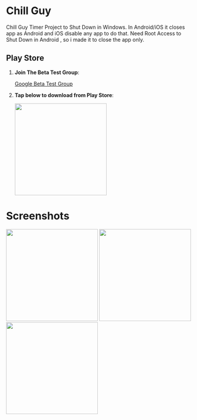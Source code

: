 # Chill Guy

Chill Guy Timer Project to Shut Down in Windows. In Android/iOS it closes app as Android and iOS disable any app to do that. Need Root Access to Shut Down in Android , so i made it to close the app only.


## Play Store


1. **Join The Beta Test Group**:

     <a href="https://groups.google.com/g/beta-testers-sidhant/">Google Beta Test Group</a>

2. **Tap below to download from Play Store**:

    <a href="https://play.google.com/store/apps/details?id=com.sidhant.wallet"><img src="https://github.com/user-attachments/assets/5ff479ee-9c86-47fd-a583-2a4f8f10633e" width="250"></a>




# Screenshots

<img src="https://github.com/user-attachments/assets/9d7e42af-fb04-4b47-bc1a-8120344e1509" width="250">
<img src="https://github.com/user-attachments/assets/2cdda7ed-1cb5-49e5-982c-b6b025515877" width="250">
<img src="https://github.com/user-attachments/assets/1d0b6d08-349f-498f-a122-531c5a43a08c" width="250">
